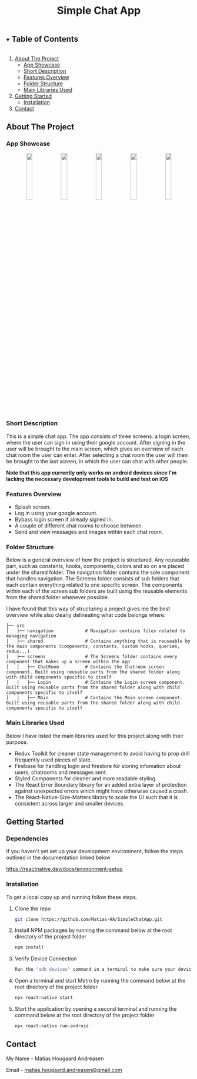 <!--
*** Thanks for checking out the Best-README-Template. If you have a suggestion
*** that would make this better, please fork the repo and create a pull request
*** or simply open an issue with the tag "enhancement".
*** Thanks again! Now go create something AMAZING! :D
***
***
***
*** To avoid retyping too much info. Do a search and replace for the following:
*** github_username, repo_name, twitter_handle, email, project_title, project_description
-->



<!-- PROJECT SHIELDS -->
<!--
*** I'm using markdown "reference style" links for readability.
*** Reference links are enclosed in brackets [ ] instead of parentheses ( ).
*** See the bottom of this document for the declaration of the reference variables
*** for contributors-url, forks-url, etc. This is an optional, concise syntax you may use.
*** https://www.markdownguide.org/basic-syntax/#reference-style-links
-->




<!-- PROJECT LOGO -->
<br />
<p align="center">
  <h1 align="center">Simple Chat App</h1>
</p>

<!-- TABLE OF CONTENTS -->
<details open="open">
  <summary><h2 style="display: inline-block">Table of Contents</h2></summary>
  <ol>
    <li>
      <a href="#about-the-project">About The Project</a>
      <ul>
        <li><a href="#app-showcase">App Showcase</a></li>
        <li><a href="#short-description">Short Description</a></li>
        <li><a href="#features-overview">Features Overview</a></li>
        <li><a href="#folder-structure">Folder Structure</a></li>
        <li><a href="#main-libraries-used">Main Libraries Used</a></li>
      </ul>
    </li>
    <li>
      <a href="#getting-started">Getting Started</a>
      <ul>
        <li><a href="#installation">Installation</a></li>
      </ul>
    </li>
    <li><a href="#contact">Contact</a></li>
  </ol>
</details>





<!-- ABOUT THE PROJECT -->
## About The Project

### App Showcase

<div align="center">
  <img src="https://user-images.githubusercontent.com/84104310/139360161-a9f5bb80-35f1-4f6b-bde5-74c2650b10f7.jpg" width="18%"></img>
  <img src="https://user-images.githubusercontent.com/84104310/139361866-577a3725-fd2f-450b-9ba5-e32a0b384d72.jpg" width="18%"></img>
  <img src="https://user-images.githubusercontent.com/84104310/139362204-3bb1af84-eade-4858-9733-a8d4cc98df57.jpg" width="18%"></img>
  <img src="https://user-images.githubusercontent.com/84104310/139362209-881a602e-defc-49b1-8b19-aaf881dc2a06.jpg" width="18%"></img>
  <img src="https://user-images.githubusercontent.com/84104310/139361640-ac08160d-2e12-4981-a2cd-a123e14c30e4.jpg" width="18%"></img>
</div>

### Short Description

This is a simple chat app. The app consists of three screens. a login screen, where the user can sign in using their google account. After signing in the user will be brought to the main screen, which gives an overview of each chat room the user can enter. After selecting a chat room the user will then be brought to the last screen, in which the user can chat with other people.

<b>Note that this app currently only works on android devices since I'm lacking the necessary development tools to build and test on iOS</b>

### Features Overview

- Splash screen.
- Log in using your google account.
- Bybass login screen if already signed in.
- A couple of different chat rooms to choose between.
- Send and view messages and images within each chat room.

### Folder Structure

Below is a general overview of how the project is structured. Any reuseable part, such as constants, hooks, components, colors and so on are placed under the shared folder. The navigation folder contains the sole component that handles navigation. The Screens folder consists of sub folders that each contain everything related to one specific screen. The components within each of the screen sub folders are built using the reusable elements from the shared folder whenever possible.

I have found that this way of structuring a project gives me the best overview while also clearly delineating what code belongs where.

    ├── src                   
    │   ├── navigation            # Navigation contains files related to managing navigation  
    │   ├── shared                # Contains anything that is reuseable by the main components (components, constants, custom hooks, queries, redux...)
    │   ├── screens               # The Screens folder contains every component that makes up a screen within the app
    │   │   ├── ChatRoom          # Contains the Chatroom screen component. Built using reusable parts from the shared folder along with child components specific to itself
    │   │   ├── Login             # Contains the Login screen component. Built using reusable parts from the shared folder along with child components specific to itself
    │   │   ├── Main              # Contains the Main screen component. Built using reusable parts from the shared folder along with child components specific to itself
    


### Main Libraries Used

Below I have listed the main libraries used for this project along with their purpose.

* []() Redux Toolkit for cleaner state management to avoid having to prop drill frequently used pieces of state.
* []() Firebase for handling login and firestore for storing infomation about users, chatrooms and messages sent.
* []() Styled Components for cleaner and more readable styling.
* []() The React Error Boundary library for an added extra layer of protection against unexpected errors which might have otherwise caused a crash.
* []() The React-Native-Size-Matters library to scale the UI such that it is consistent across larger and smaller devices. 


<!-- GETTING STARTED -->

## Getting Started

### Dependencies

If you haven't yet set up your development environment, follow the steps outlined in the documentation linked below

https://reactnative.dev/docs/environment-setup

### Installation

To get a local copy up and running follow these steps.

1. Clone the repo
   ```sh
   git clone https://github.com/Matias-HA/SimpleChatApp.git
   ```
2. Install NPM packages by running the command below at the root directory of the project folder
   ```sh
   npm install
   ```
3. Verify Device Connection
   ```sh
   Run the "adb devices" command in a terminal to make sure your device is connected before running the following commands
   ```
3. Open a terminal and start Metro by running the command below at the root directory of the project folder
   ```sh
   npx react-native start
   ```
4. Start the application by opening a second terminal and running the command below at the root directory of the project folder
   ```sh
   npx react-native run-android
   ```
   
<!-- CONTACT -->

## Contact

My Name - Matias Hougaard Andreasen

Email - matias.hougaard.andreasen@gmail.com


<!-- MARKDOWN LINKS & IMAGES -->
